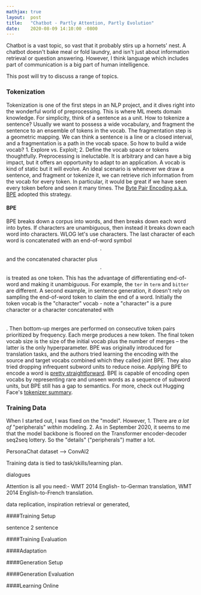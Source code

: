 ```yaml
---
mathjax: true
layout:  post
title:   "Chatbot - Partly Attention, Partly Evolution"
date:    2020-08-09 14:10:00 -0800
---
```


Chatbot is a vast topic, so vast that it probably stirs up a hornets' nest. A chatbot doesn't bake meal or fold laundry, and isn't just about information retrieval or question answering. However, I think language which includes part of communication is a big part of human intelligence.

This post will try to discuss a range of topics.

### Tokenization

Tokenization is one of the first steps in an NLP project, and it dives right into the wonderful world of preprocessing. This is where ML meets domain knowledge. For simplicity, think of a sentence as a unit. How to tokenize a sentence? Usually we want to possess a wide vocabulary, and fragment the sentence to an ensemble of tokens in the vocab. The fragmentation step is a geometric mapping. We can think a sentence is a line or a closed interval, and a fragmentation is a path in the vocab space. So how to build a wide vocab? 1. Explore vs. Exploit; 2. Define the vocab space or tokens thoughtfully. Preprocessing is ineluctable. It is arbitrary and can have a big impact, but it offers an opportunity to adapt to an application. A vocab is kind of static but it will evolve. An ideal scenario is whenever we draw a sentence, and fragment or tokenize it, we can retrieve rich information from the vocab for every token. In particular, it would be great if we have seen every token before and seen it many times. The [Byte Pair Encoding a.k.a. BPE](https://arxiv.org/pdf/1508.07909.pdf) adopted this strategy.

#### BPE

BPE breaks down a corpus into words, and then breaks down each word into bytes. If characters are unambiguous, then instead it breaks down each word into characters. WLOG let's use characters. The last character of each word is concatenated with an end-of-word symbol $$\cdot$$ and the concatenated character plus $$\cdot$$ is treated as one token. This has the advantage of differentiating end-of-word and making it unambiguous. For example, the `ter` in `term` and `bitter` are different. A second example, in sentence generation, it doesn't rely on sampling the end-of-word token to claim the end of a word. Initially the token vocab is the "character" vocab - note a "character" is a pure character or a character concatenated with $$\cdot$$. Then bottom-up merges are performed on consecutive token pairs prioritized by frequency. Each merge produces a new token. The final token vocab size is the size of the initial vocab plus the number of merges – the latter is the only hyperparameter. BPE was originally introduced for translation tasks, and the authors tried learning the encoding with the source and target vocabs combined which they called joint BPE. They also tried dropping infrequent subword units to reduce noise. Applying BPE to encode a word is [pretty straightforward](http://ufal.mff.cuni.cz/~helcl/courses/npfl116/ipython/byte_pair_encoding.html). BPE is capable of encoding open vocabs by representing rare and unseen words as a sequence of subword units, but BPE still has a gap to semantics. For more, check out Hugging Face's [tokenizer summary](https://huggingface.co/transformers/tokenizer_summary.html).

### Training Data

When I started out, I was fixed on the "model". However, 1. There are *a lot of* "peripherals" *within* modeling. 2. As in September 2020, it seems to me that the model backbone is floored on the Transformer encoder-decoder seq2seq lottery. So the "details" ("peripherals") matter a lot.

PersonaChat dataset -->  ConvAI2

Training data is tied to task/skills/learning plan.

dialogues

Attention is all you need:- WMT 2014 English- to-German translation, WMT 2014 English-to-French translation.

data replication, inspiration retrieval or generated,

####Training Setup

sentence 2 sentence

####Training Evaluation

####Adaptation

####Generation Setup

####Generation Evaluation

####Learning Online